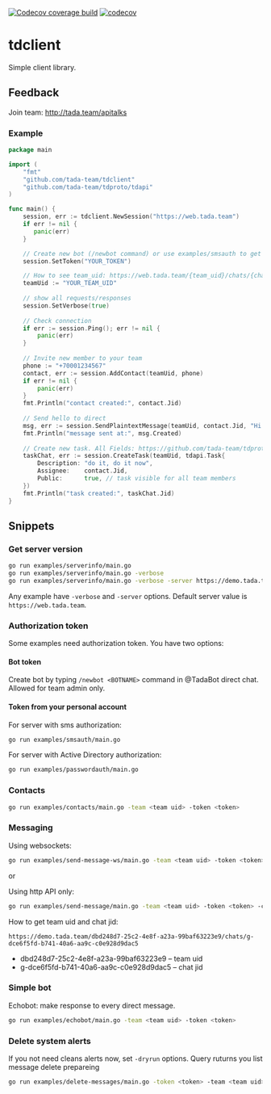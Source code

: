 [![Codecov coverage build](https://github.com/tada-team/tdclient/actions/workflows/codecov.yml/badge.svg)](https://github.com/tada-team/tdclient/actions/workflows/codecov.yml) [![codecov](https://codecov.io/gh/tada-team/tdclient/branch/master/graph/badge.svg)](https://codecov.io/gh/tada-team/tdclient)

# tdclient
Simple client library.

## Feedback
Join team: http://tada.team/apitalks

### Example
```go
package main

import (
	"fmt"
	"github.com/tada-team/tdclient"
	"github.com/tada-team/tdproto/tdapi"
)

func main() {
    session, err := tdclient.NewSession("https://web.tada.team")
    if err != nil {
       panic(err)
    }

    // Create new bot (/newbot command) or use examples/smsauth to get own account token
    session.SetToken("YOUR_TOKEN")

    // How to see team_uid: https://web.tada.team/{team_uid}/chats/{chat_jid}
    teamUid := "YOUR_TEAM_UID" 
	
    // show all requests/responses
    session.SetVerbose(true)
 
    // Check connection
    if err := session.Ping(); err != nil {
        panic(err)
    }
    
    // Invite new member to your team
    phone := "+70001234567"
    contact, err := session.AddContact(teamUid, phone)
    if err != nil {
        panic(err)
    }
    fmt.Println("contact created:", contact.Jid)
    
    // Send hello to direct
    msg, err := session.SendPlaintextMessage(teamUid, contact.Jid, "Hi there!") 
    fmt.Println("message sent at:", msg.Created)
    
    // Create new task. All Fields: https://github.com/tada-team/tdproto/blob/master/tdapi/task.go
    taskChat, err := session.CreateTask(teamUid, tdapi.Task{
        Description: "do it, do it now",
        Assignee:    contact.Jid,
        Public:      true, // task visible for all team members
    }) 
    fmt.Println("task created:", taskChat.Jid)
}

```

## Snippets

### Get server version

```bash
go run examples/serverinfo/main.go
go run examples/serverinfo/main.go -verbose
go run examples/serverinfo/main.go -verbose -server https://demo.tada.team
```

Any example have `-verbose` and `-server` options. Default server value is `https://web.tada.team`.

### Authorization token

Some examples need authorization token. You have two options:

#### Bot token
 
Create bot by typing `/newbot <BOTNAME>` command in @TadaBot direct chat. 
Allowed for team admin only.

#### Token from your personal account

For server with sms authorization:
```bash
go run examples/smsauth/main.go
```

For server with Active Directory authorization:
```bash
go run examples/passwordauth/main.go
```

### Contacts

```bash
go run examples/contacts/main.go -team <team uid> -token <token>
```

### Messaging

Using websockets:
```bash
go run examples/send-message-ws/main.go -team <team uid> -token <token> -chat <chat jid> -message <message text>
```
or

Using http API only:
```bash
go run examples/send-message/main.go -team <team uid> -token <token> -chat <chat jid> -message <message text>
```

How to get team uid and chat jid:

```https://demo.tada.team/dbd248d7-25c2-4e8f-a23a-99baf63223e9/chats/g-dce6f5fd-b741-40a6-aa9c-c0e928d9dac5```
 
 * dbd248d7-25c2-4e8f-a23a-99baf63223e9 – team uid
 * g-dce6f5fd-b741-40a6-aa9c-c0e928d9dac5 – chat jid

### Simple bot

Echobot: make response to every direct message.

```bash
go run examples/echobot/main.go -team <team uid> -token <token>
```

### Delete system alerts

If you not need cleans alerts now, set `-dryrun` options. Query ruturns you list message delete prepareing

```bash
go run examples/delete-messages/main.go -token <token> -team <team uid> -chat <chat jid> -date <2017-12-31 or 2017-01-01 00:10:00>
```
